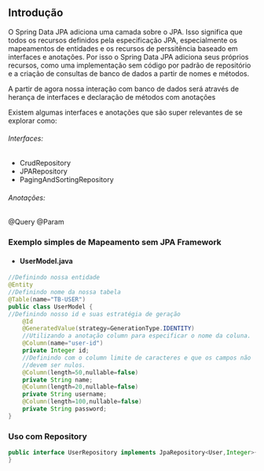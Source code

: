 ## Introdução
O Spring Data JPA adiciona uma camada sobre o JPA. Isso significa que todos os recursos definidos pela especificação JPA, especialmente os mapeamentos de entidades e os recursos de perssitência baseado em interfaces e anotações. Por isso o Spring Data JPA adiciona seus próprios recursos, como uma implementação sem código por padrão de repositório e a criação de consultas de banco de dados a partir de nomes e métodos.

A partir de agora nossa interação com banco de dados será através de herança de interfaces e declaração de métodos com anotações

Existem algumas interfaces e anotações que são super relevantes de se explorar como:

###### Interfaces:
- CrudRepository
- JPARepository
- PagingAndSortingRepository
###### Anotações:
@Query
@Param

### Exemplo simples de Mapeamento sem JPA Framework
- #### UserModel.java
```java
//Definindo nossa entidade
@Entity
//Definindo nome da nossa tabela
@Table(name="TB-USER")
public class UserModel {
//Definindo nosso id e suas estratégia de geração
	@Id
	@GeneratedValue(strategy=GenerationType.IDENTITY)
	//Utilizando a anotação column para especificar o nome da coluna.
	@Column(name="user-id")
	private Integer id;
	//Definindo com o column limite de caracteres e que os campos não 
	//devem ser nulos.
	@Column(length=50,nullable=false)
	private String name;
	@Column(length=20,nullable=false)
	private String username;
	@Column(length=100,nullable=false)
	private String password;
}
```
### Uso com Repository
```java
public interface UserRepository implements JpaRepository<User,Integer>{
}
```

